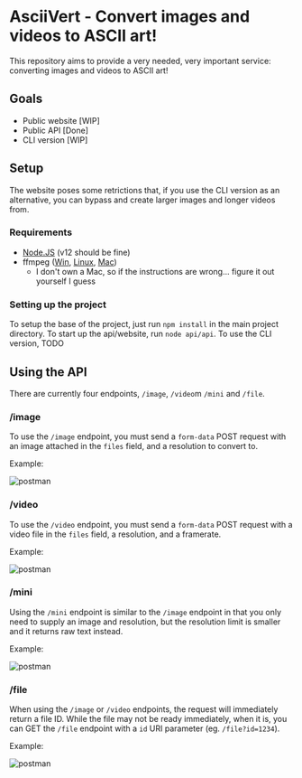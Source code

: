 # AsciiVert - Convert images and videos to ASCII art!

This repository aims to provide a very needed, very important service: converting images and videos to ASCII art!

## Goals

* Public website [WIP]
* Public API [Done]
* CLI version [WIP]

## Setup

The website poses some retrictions that, if you use the CLI version as an alternative, you can bypass and create larger images and longer videos from.

### Requirements

* [Node.JS](https://nodejs.org/en/) (v12 should be fine)
* ffmpeg ([Win](https://windowsloop.com/install-ffmpeg-windows-10/), [Linux](https://www.ostechnix.com/install-ffmpeg-linux/), [Mac](https://sites.duke.edu/ddmc/2013/12/30/install-ffmpeg-on-a-mac/))
  * I don't own a Mac, so if the instructions are wrong... figure it out yourself I guess

### Setting up the project

To setup the base of the project, just run `npm install` in the main project directory.
To start up the api/website, run `node api/api`.
To use the CLI version, TODO

## Using the API

There are currently four endpoints, `/image`, `/video`m `/mini` and `/file`.

### /image
To use the `/image` endpoint, you must send a `form-data` POST request with an image attached in the `files` field, and a resolution to convert to.

Example:

![postman](https://i.paste.pics/5a00b4edf2b8f6ff3020ec21da21bdb5.png?trs=7c74ea5877599d9b712bc0a138239b8f75236e1ccae520c4cb95ae3fa4bf98ff)

### /video

To use the `/video` endpoint, you must send a `form-data` POST request with a video file in the `files` field, a resolution, and a framerate.

Example:

![postman](https://user-images.githubusercontent.com/25207995/87893157-dec66000-c9f3-11ea-8780-76aac017c9b1.png)

### /mini

Using the `/mini` endpoint is similar to the `/image` endpoint in that you only need to supply an image and resolution, but the resolution limit is smaller and it returns raw text instead.

Example:

![postman](https://user-images.githubusercontent.com/25207995/87893303-5d230200-c9f4-11ea-9dc0-1c7d9d8b24c9.png)

### /file

When using the `/image` or `/video` endpoints, the request will immediately return a file ID. While the file may not be ready immediately, when it is, you can GET the `/file` endpoint with a `id` URI parameter (eg. `/file?id=1234`).

Example:

![postman](https://user-images.githubusercontent.com/25207995/87893495-f0f4ce00-c9f4-11ea-9596-c6a905a3bcce.png)
